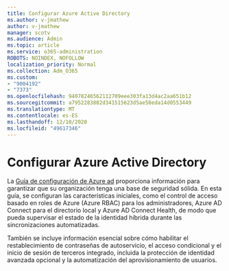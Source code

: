 ```yaml
---
title: Configurar Azure Active Directory
ms.author: v-jmathew
author: v-jmathew
manager: scotv
ms.audience: Admin
ms.topic: article
ms.service: o365-administration
ROBOTS: NOINDEX, NOFOLLOW
localization_priority: Normal
ms.collection: Adm_O365
ms.custom:
- "9004192"
- "7373"
ms.openlocfilehash: 94078246562112709eee303fa13d4ac2aa651b12
ms.sourcegitcommit: a7952283882d341515623d5ae58eda14d0553449
ms.translationtype: MT
ms.contentlocale: es-ES
ms.lasthandoff: 12/10/2020
ms.locfileid: "49617346"
---
```

# <a name="set-up-azure-active-directory"></a>Configurar Azure Active Directory

La [Guía de configuración de Azure ad](https://go.microsoft.com/fwlink/?linkid=2134390) proporciona información para garantizar que su organización tenga una base de seguridad sólida. En esta guía, se configuran las características iniciales, como el control de acceso basado en roles de Azure (Azure RBAC) para los administradores, Azure AD Connect para el directorio local y Azure AD Connect Health, de modo que pueda supervisar el estado de la identidad híbrida durante las sincronizaciones automatizadas.

También se incluye información esencial sobre cómo habilitar el restablecimiento de contraseñas de autoservicio, el acceso condicional y el inicio de sesión de terceros integrado, incluida la protección de identidad avanzada opcional y la automatización del aprovisionamiento de usuarios.
